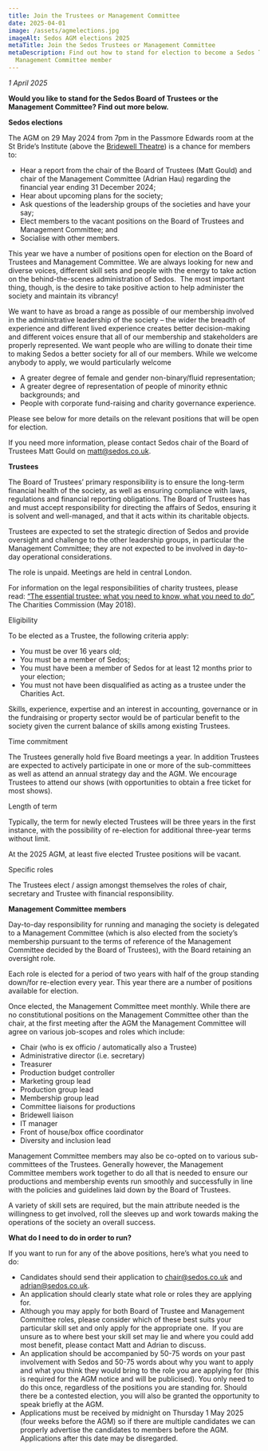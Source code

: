 ```yaml
---
title: Join the Trustees or Management Committee
date: 2025-04-01
image: /assets/agmelections.jpg
imageAlt: Sedos AGM elections 2025
metaTitle: Join the Sedos Trustees or Management Committee
metaDescription: Find out how to stand for election to become a Sedos Trustee or
  Management Committee member
---
```

*1 April 2025*

**Would you like to stand for the Sedos Board of Trustees or the Management Committee? Find out more below.**

**Sedos elections**

The AGM on 29 May 2024 from 7pm in the Passmore Edwards room at the St Bride’s Institute (above the [Bridewell Theatre](https://www.sedos.co.uk/venues/bridewell)) is a chance for members to:

* Hear a report from the chair of the Board of Trustees (Matt Gould) and chair of the Management Committee (Adrian Hau) regarding the financial year ending 31 December 2024;
* Hear about upcoming plans for the society;
* Ask questions of the leadership groups of the societies and have your say;
* Elect members to the vacant positions on the Board of Trustees and Management Committee; and
* Socialise with other members.

This year we have a number of positions open for election on the Board of Trustees and Management Committee. We are always looking for new and diverse voices, different skill sets and people with the energy to take action on the behind-the-scenes administration of Sedos.  The most important thing, though, is the desire to take positive action to help administer the society and maintain its vibrancy!

We want to have as broad a range as possible of our membership involved in the administrative leadership of the society – the wider the breadth of experience and different lived experience creates better decision-making and different voices ensure that all of our membership and stakeholders are properly represented. We want people who are willing to donate their time to making Sedos a better society for all of our members. While we welcome anybody to apply, we would particularly welcome 

* A greater degree of female and gender non-binary/fluid representation;
* A greater degree of representation of people of minority ethnic backgrounds; and
* People with corporate fund-raising and charity governance experience.

Please see below for more details on the relevant positions that will be open for election.

If you need more information, please contact Sedos chair of the Board of Trustees Matt Gould on [matt@sedos.co.uk](mailto:matt@sedos.co.uk).

**Trustees**

The Board of Trustees’ primary responsibility is to ensure the long-term financial health of the society, as well as ensuring compliance with laws, regulations and financial reporting obligations. The Board of Trustees has and must accept responsibility for directing the affairs of Sedos, ensuring it is solvent and well-managed, and that it acts within its charitable objects.

Trustees are expected to set the strategic direction of Sedos and provide oversight and challenge to the other leadership groups, in particular the Management Committee; they are not expected to be involved in day-to-day operational considerations.

The role is unpaid. Meetings are held in central London.

For information on the legal responsibilities of charity trustees, please read: [“The essential trustee: what you need to know, what you need to do”](https://assets.publishing.service.gov.uk/media/64b65c9b71749c001389ed26/CC3_feb20.pdf), The Charities Commission (May 2018).

Eligibility

To be elected as a Trustee, the following criteria apply:

* You must be over 16 years old;
* You must be a member of Sedos; 
* You must have been a member of Sedos for at least 12 months prior to your election;
* You must not have been disqualified as acting as a trustee under the Charities Act.

Skills, experience, expertise and an interest in accounting, governance or in the fundraising or property sector would be of particular benefit to the society given the current balance of skills among existing Trustees.

Time commitment

The Trustees generally hold five Board meetings a year. In addition Trustees are expected to actively participate in one or more of the sub-committees as well as attend an annual strategy day and the AGM. We encourage Trustees to attend our shows (with opportunities to obtain a free ticket for most shows). 

Length of term

Typically, the term for newly elected Trustees will be three years in the first instance, with the possibility of re-election for additional three-year terms without limit.

At the 2025 AGM, at least five elected Trustee positions will be vacant.

Specific roles

The Trustees elect / assign amongst themselves the roles of chair, secretary and Trustee with financial responsibility. 

**Management Committee members**

Day-to-day responsibility for running and managing the society is delegated to a Management Committee (which is also elected from the society’s membership pursuant to the terms of reference of the Management Committee decided by the Board of Trustees), with the Board retaining an oversight role.

Each role is elected for a period of two years with half of the group standing down/for re-election every year. This year there are a number of positions available for election.

Once elected, the Management Committee meet monthly. While there are no constitutional positions on the Management Committee other than the chair, at the first meeting after the AGM the Management Committee will agree on various job-scopes and roles which include:

* Chair (who is ex officio / automatically also a Trustee)
* Administrative director (i.e. secretary)
* Treasurer
* Production budget controller
* Marketing group lead
* Production group lead
* Membership group lead
* Committee liaisons for productions
* Bridewell liaison
* IT manager
* Front of house/box office coordinator
* Diversity and inclusion lead

Management Committee members may also be co-opted on to various sub-committees of the Trustees. Generally however, the Management Committee members work together to do all that is needed to ensure our productions and membership events run smoothly and successfully in line with the policies and guidelines laid down by the Board of Trustees.

A variety of skill sets are required, but the main attribute needed is the willingness to get involved, roll the sleeves up and work towards making the operations of the society an overall success.

**What do I need to do in order to run?**

If you want to run for any of the above positions, here’s what you need to do:

* Candidates should send their application to [chair@sedos.co.uk](mailto:chair@sedos.co.uk) and [adrian@sedos.co.uk](mailto:adrian@sedos.co.uk). 
* An application should clearly state what role or roles they are applying for.
* Although you may apply for both Board of Trustee and Management Committee roles, please consider which of these best suits your particular skill set and only apply for the appropriate one.  If you are unsure as to where best your skill set may lie and where you could add most benefit, please contact Matt and Adrian to discuss.
* An application should be accompanied by 50-75 words on your past involvement with Sedos and 50-75 words about why you want to apply and what you think they would bring to the role you are applying for (this is required for the AGM notice and will be publicised). You only need to do this once, regardless of the positions you are standing for. Should there be a contested election, you will also be granted the opportunity to speak briefly at the AGM.
* Applications must be received by midnight on Thursday 1 May 2025 (four weeks before the AGM) so if there are multiple candidates we can properly advertise the candidates to members before the AGM. Applications after this date may be disregarded.